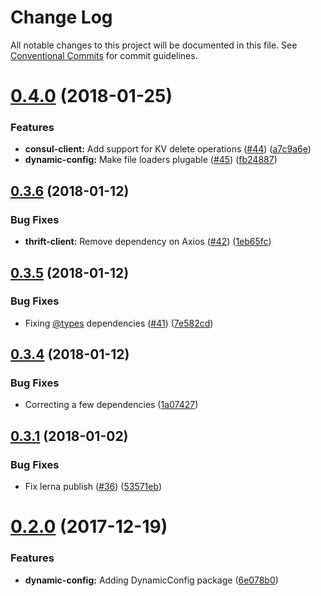 # Change Log

All notable changes to this project will be documented in this file.
See [Conventional Commits](https://conventionalcommits.org) for commit guidelines.

<a name="0.4.0"></a>
# [0.4.0](https://github.com/creditkarma/thrift-server/tree/master/packages/consul-client/compare/v0.3.6...v0.4.0) (2018-01-25)


### Features

* **consul-client:** Add support for KV delete operations ([#44](https://github.com/creditkarma/thrift-server/tree/master/packages/consul-client/issues/44)) ([a7c9a6e](https://github.com/creditkarma/thrift-server/tree/master/packages/consul-client/commit/a7c9a6e))
* **dynamic-config:** Make file loaders plugable ([#45](https://github.com/creditkarma/thrift-server/tree/master/packages/consul-client/issues/45)) ([fb24887](https://github.com/creditkarma/thrift-server/tree/master/packages/consul-client/commit/fb24887))




<a name="0.3.6"></a>
## [0.3.6](https://github.com/creditkarma/thrift-server/tree/master/packages/consul-client/compare/v0.3.5...v0.3.6) (2018-01-12)


### Bug Fixes

* **thrift-client:** Remove dependency on Axios ([#42](https://github.com/creditkarma/thrift-server/tree/master/packages/consul-client/issues/42)) ([1eb65fc](https://github.com/creditkarma/thrift-server/tree/master/packages/consul-client/commit/1eb65fc))




<a name="0.3.5"></a>
## [0.3.5](https://github.com/creditkarma/thrift-server/tree/master/packages/consul-client/compare/v0.3.4...v0.3.5) (2018-01-12)


### Bug Fixes

* Fixing [@types](https://github.com/types) dependencies ([#41](https://github.com/creditkarma/thrift-server/tree/master/packages/consul-client/issues/41)) ([7e582cd](https://github.com/creditkarma/thrift-server/tree/master/packages/consul-client/commit/7e582cd))




<a name="0.3.4"></a>
## [0.3.4](https://github.com/creditkarma/thrift-server/tree/master/packages/consul-client/compare/v0.3.3...v0.3.4) (2018-01-12)


### Bug Fixes

* Correcting a few dependencies ([1a07427](https://github.com/creditkarma/thrift-server/tree/master/packages/consul-client/commit/1a07427))




<a name="0.3.1"></a>
## [0.3.1](https://github.com/creditkarma/thrift-server/compare/v0.3.0...v0.3.1) (2018-01-02)


### Bug Fixes

* Fix lerna publish ([#36](https://github.com/creditkarma/thrift-server/issues/36)) ([53571eb](https://github.com/creditkarma/thrift-server/commit/53571eb))




<a name="0.2.0"></a>
# [0.2.0](https://github.com/creditkarma/thrift-server/compare/v0.1.3...v0.2.0) (2017-12-19)


### Features

* **dynamic-config:** Adding DynamicConfig package ([6e078b0](https://github.com/creditkarma/thrift-server/commit/6e078b0))
